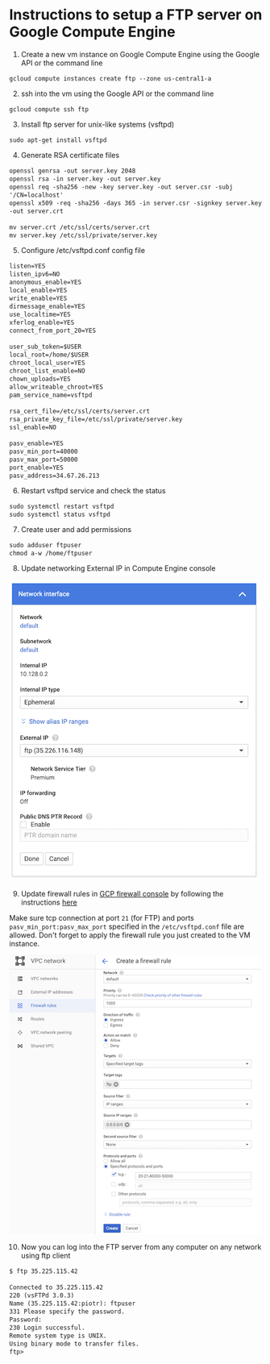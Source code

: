 # Instructions to setup a FTP server on Google Compute Engine

1. Create a new vm instance on Google Compute Engine using the Google API or the command line
```
gcloud compute instances create ftp --zone us-central1-a
```
2. ssh into the vm using the Google API or the command line 
```
gcloud compute ssh ftp
```
3. Install ftp server for unix-like systems (vsftpd)
```
sudo apt-get install vsftpd
```
4. Generate RSA certificate files
```
openssl genrsa -out server.key 2048
openssl rsa -in server.key -out server.key
openssl req -sha256 -new -key server.key -out server.csr -subj '/CN=localhost'
openssl x509 -req -sha256 -days 365 -in server.csr -signkey server.key -out server.crt

mv server.crt /etc/ssl/certs/server.crt
mv server.key /etc/ssl/private/server.key
```
5. Configure /etc/vsftpd.conf config file
```
listen=YES
listen_ipv6=NO
anonymous_enable=YES
local_enable=YES
write_enable=YES
dirmessage_enable=YES
use_localtime=YES
xferlog_enable=YES
connect_from_port_20=YES

user_sub_token=$USER
local_root=/home/$USER
chroot_local_user=YES
chroot_list_enable=NO
chown_uploads=YES
allow_writeable_chroot=YES
pam_service_name=vsftpd

rsa_cert_file=/etc/ssl/certs/server.crt
rsa_private_key_file=/etc/ssl/private/server.key
ssl_enable=NO

pasv_enable=YES
pasv_min_port=40000
pasv_max_port=50000
port_enable=YES
pasv_address=34.67.26.213
```
6. Restart vsftpd service and check the status
```
sudo systemctl restart vsftpd
sudo systemctl status vsftpd
```
7. Create user and add permissions
```
sudo adduser ftpuser
chmod a-w /home/ftpuser
```

8. Update networking External IP in Compute Engine console

![](../figures/external_id.png?raw=true)

9. Update firewall rules in [GCP firewall console](https://console.cloud.google.com/networking/firewalls/list) by following the instructions [here](https://cloud.google.com/filestore/docs/configuring-firewall#creating_a_firewall_ingress_rule)

Make sure tcp connection at port `21` (for FTP) and ports `pasv_min_port:pasv_max_port` specified in the `/etc/vsftpd.conf` file are allowed. Don't forget to apply the firewall rule you just created to the VM instance.

![](../figures/gcp_firewall_rules.png?raw=true)

10. Now you can log into the FTP server from any computer on any network using ftp client
```
$ ftp 35.225.115.42

Connected to 35.225.115.42
220 (vsFTPd 3.0.3)
Name (35.225.115.42:piotr): ftpuser
331 Please specify the password.
Password:
230 Login successful.
Remote system type is UNIX.
Using binary mode to transfer files.
ftp>
```



